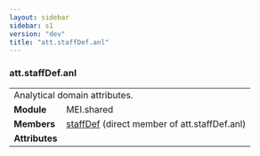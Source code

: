 ```yaml
---
layout: sidebar
sidebar: s1
version: "dev"
title: "att.staffDef.anl"
---
```

<div class="classSpec att">
   <h3 id="att.staffDef.anl">att.staffDef.anl</h3>
   <table class="wovenodd">
      <tr>
         <td colspan="2" class="wovenodd-col2">Analytical domain attributes.</td>
      </tr>
      <tr>
         <td class="wovenodd-col1"><strong>Module</strong></td>
         <td class="wovenodd-col2">MEI.shared</td>
      </tr>
      <tr>
         <td class="wovenodd-col1"><strong>Members</strong></td>
         <td class="wovenodd-col2">
            <div class="parent">
               <div><a class="link_odd_elementSpec" href="{{ site.baseurl }}/{{ page.version }}/elements/staffdef.html">staffDef</a> (direct member of att.staffDef.anl)
               </div>
            </div>
         </td>
      </tr>
      <tr>
         <td class="wovenodd-col1"><strong>Attributes</strong></td>
         <td class="wovenodd-col2"></td>
      </tr>
   </table>
</div>